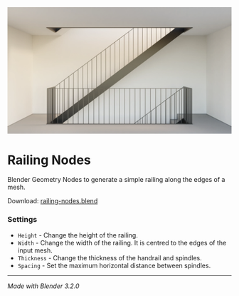 ![Railing Nodes cover image](images/cover.webp)

# Railing Nodes

Blender Geometry Nodes to generate a simple railing along the edges of a mesh.

Download: [railing-nodes.blend](https://github.com/balazsfekete/railing-nodes/raw/main/railing-nodes.blend)

### Settings

-   `Height` - Change the height of the railing.
-   `Width` - Change the width of the railing. It is centred to the edges of the input mesh.
-   `Thickness` - Change the thickness of the handrail and spindles.
-   `Spacing` - Set the maximum horizontal distance between spindles.

---

_Made with Blender 3.2.0_
